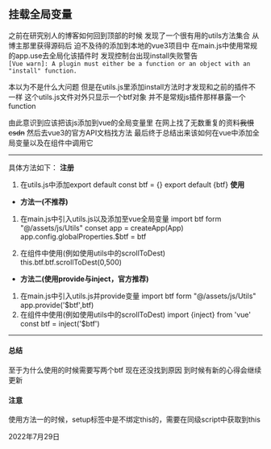 <!-- 本篇说明如何挂载全局变量并使用 -->
## 挂载全局变量

之前在研究别人的博客如何回到顶部的时候  发现了一个很有用的utils方法集合  从博主那里获得源码后  迫不及待的添加到本地的vue3项目中  在main.js中使用常规的app.use去全局化该插件时  发现控制台出现install失败警告  
``[Vue warn]: A plugin must either be a function or an object with an "install" function.``

本以为不是什么大问题  但是在utils.js里添加install方法时才发现和之前的插件不一样  这个utils.js文件对外只显示一个btf对象  并不是常规js插件那样暴露一个function  

由此意识到应该把该js添加到vue的全局变量里  在网上找了无数重复的资料~~我恨csdn~~  然后去vue3的官方API文档找方法  最后终于总结出来该如何在vue中添加全局变量以及在组件中调用它  

***
具体方法如下：
**注册**
1. 在utils.js中添加export default
    const btf = {}
    export default {btf}
**使用**
- **方法一(不推荐)**
1. 在main.js中引入utils.js以及添加至vue全局变量
    import btf form "@/assets/js/Utils"
    conset app = createApp(App)
    app.config.globalProperties.$btf = btf

2. 在组件中使用(例如使用utils中的scrollToDest)
    this.btf.btf.scrollToDest(0,500)
- **方法二(使用provide与inject，官方推荐)**
1. 在main.js中引入utils.js并provide变量
    import btf form "@/assets/js/Utils"
    app.provide('$btf',btf)
2. 在组件中使用(例如使用utils中的scrollToDest)
    import {inject} from 'vue'
    const btf = inject('$btf')
***
#### 总结
至于为什么使用的时候需要写两个btf  现在还没找到原因  到时候有新的心得会继续更新

#### 注意
使用方法一的时候，setup标签中是不绑定this的，需要在同级script中获取到this

2022年7月29日